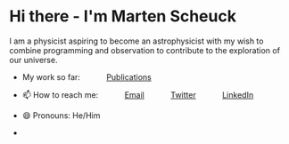 # Hi there - I'm Marten Scheuck
I am a physicist aspiring to become an astrophysicist with my wish to combine programming and observation to contribute to the exploration of our universe.

- My work so far:
&nbsp;&nbsp;&nbsp;&nbsp;&nbsp;&nbsp;&nbsp;&nbsp;&nbsp;&nbsp; [Publications](https://www.researchgate.net/profile/Marten-Scheuck-2)

- 📫 How to reach me:
&nbsp;&nbsp;&nbsp;&nbsp;&nbsp;&nbsp;&nbsp;&nbsp;&nbsp;&nbsp; [Email](martenscheuck@gmail.com)
&nbsp;&nbsp;&nbsp;&nbsp;&nbsp;&nbsp;&nbsp;&nbsp;&nbsp;&nbsp; [Twitter](https://www.twitter.com/cmvnk)
&nbsp;&nbsp;&nbsp;&nbsp;&nbsp;&nbsp;&nbsp;&nbsp;&nbsp;&nbsp; [LinkedIn](https://www.linkedin.com/in/marten-scheuck/)
- 😄 Pronouns: He/Him
- 
